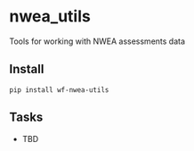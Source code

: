 # nwea_utils

Tools for working with NWEA assessments data

## Install

`pip install wf-nwea-utils`

## Tasks

* TBD
